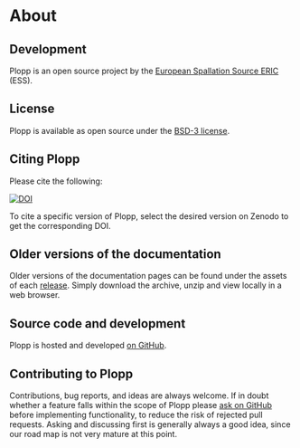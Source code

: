 # About

## Development

Plopp is an open source project by the [European Spallation Source ERIC](https://europeanspallationsource.se/) (ESS).

## License

Plopp is available as open source under the [BSD-3 license](https://opensource.org/licenses/BSD-3-Clause).

## Citing Plopp

Please cite the following:

[![DOI](https://zenodo.org/badge/528859752.svg)](https://zenodo.org/badge/latestdoi/528859752)

To cite a specific version of Plopp, select the desired version on Zenodo to get the corresponding DOI.

## Older versions of the documentation

Older versions of the documentation pages can be found under the assets of each [release](https://github.com/scipp/plopp/releases).
Simply download the archive, unzip and view locally in a web browser.

## Source code and development

Plopp is hosted and developed [on GitHub](https://github.com/scipp/plopp).

## Contributing to Plopp

Contributions, bug reports, and ideas are always welcome.
If in doubt whether a feature falls within the scope of Plopp please [ask on GitHub](https://github.com/scipp/plopp/issues) before implementing functionality, to reduce the risk of rejected pull requests.
Asking and discussing first is generally always a good idea, since our road map is not very mature at this point.
